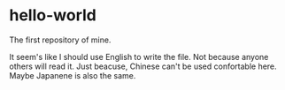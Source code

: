# hello-world
The first repository of mine.

It seem's like I should use English to write the file. Not because anyone others will read it. Just beacuse, Chinese can't be used confortable here. Maybe Japanene is also the same. 
